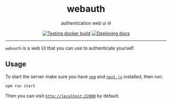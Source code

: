 <h1 align="center">webauth</h1>

<div align="center">

authentication web ui 🌐

[![Testing docker build](https://github.com/radio-aktywne/webauth/actions/workflows/docker-build.yml/badge.svg)](https://github.com/radio-aktywne/webauth/actions/workflows/docker-build.yml)
[![Deploying docs](https://github.com/radio-aktywne/webauth/actions/workflows/docs.yml/badge.svg)](https://github.com/radio-aktywne/webauth/actions/workflows/docs.yml)

</div>

---

`webauth` is a web UI that you can use to authenticate yourself.

## Usage

To start the server make sure you have [`npm`](https://www.npmjs.com)
and [`next.js`](https://nextjs.org) installed, then run:

```sh
npm run start
```

Then you can visit [`http://localhost:22000`](http://localhost:22000) by
default.
